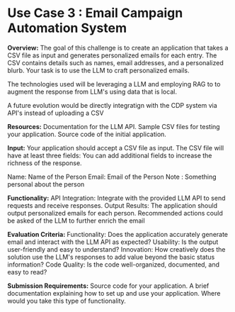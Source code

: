 # Use Case 3 : Email Campaign Automation System

**Overview:**
The goal of this challenge is to create an application that takes a CSV file as input and generates personalized emails for each entry. 
The CSV contains details such as names, email addresses, and a personalized blurb. 
Your task is to use the LLM to craft personalized emails. 

The technologies used will be leveraging a LLM and employing RAG to to augment the response from LLM's using data that is local.

A future evolution would be directly integratign with the CDP system via API's instead of uploading a CSV

**Resources:**
Documentation for the LLM API.
Sample CSV files for testing your application.
Source code of the initial application.

**Input:**
Your application should accept a CSV file as input. The CSV file will have at least three fields:
You can add additional fields to increase the richness of the response.

Name: Name of the Person
Email: Email of the Person
Note : Something personal about the person

**Functionality:**
API Integration: Integrate with the provided LLM API to send requests and receive responses. 
Output Results: The application should output personalized emails for each person.
Recommended actions could be asked of the LLM to further enrich the email

**Evaluation Criteria:**
Functionality: Does the application accurately generate email and interact with the LLM API as expected?
Usability: Is the output user-friendly and easy to understand?
Innovation: How creatively does the solution use the LLM's responses to add value beyond the basic status information?
Code Quality: Is the code well-organized, documented, and easy to read?

**Submission Requirements:**
Source code for your application.
A brief documentation explaining how to set up and use your application.
Where would you take this type of functionality.
